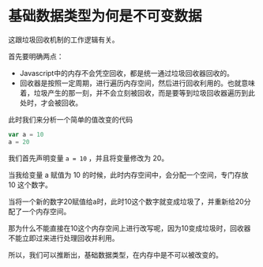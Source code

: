 # 基础数据类型为何是不可变数据

这跟垃圾回收机制的工作逻辑有关。

首先要明确两点：

- Javascript中的内存不会凭空回收，都是统一通过垃圾回收器回收的。
- 回收器是按照一定周期，进行遍历内存空间，然后进行回收利用的。也就意味着，垃圾产生的那一刻，并不会立刻被回收，而是要等到垃圾回收器遍历到此处时，才会被回收。

此时我们来分析一个简单的值改变的代码

```js
var a = 10
a = 20
```

我们首先声明变量 `a = 10` ，并且将变量修改为 20。

当我给变量 a 赋值为 10 的时候，此时内存空间中，会分配一个空间，专门存放 10 这个数字。

当将一个新的数字20赋值给a时，此时10这个数字就变成垃圾了，并重新给20分配了一个内存空间。

那为什么不能直接在10这个内存空间上进行改写呢，因为10变成垃圾时，回收器不能立即过来进行处理回收并利用。

所以，我们可以推断出，基础数据类型，在内存中是不可以被改变的。
